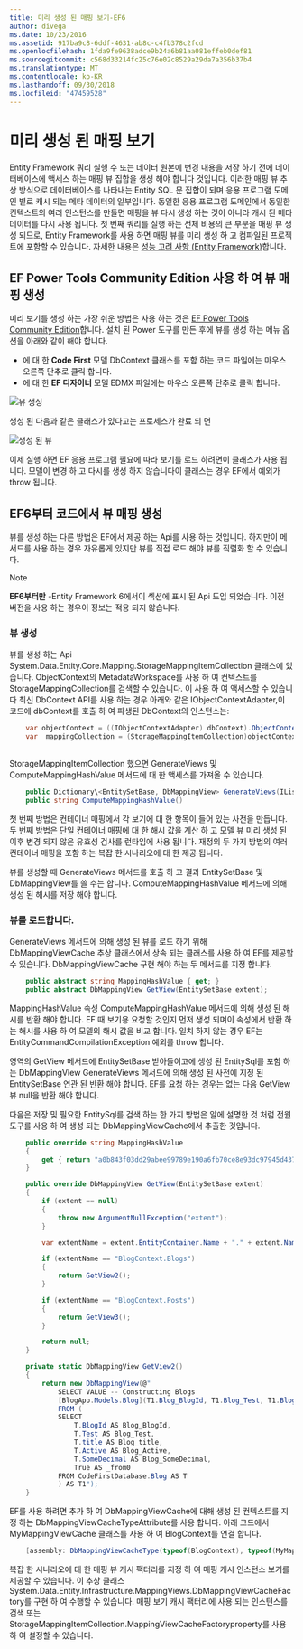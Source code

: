 ```yaml
---
title: 미리 생성 된 매핑 보기-EF6
author: divega
ms.date: 10/23/2016
ms.assetid: 917ba9c8-6ddf-4631-ab8c-c4fb378c2fcd
ms.openlocfilehash: 1fda9fe9638adce9b24a6b81aa081effeb0def81
ms.sourcegitcommit: c568d33214fc25c76e02c8529a29da7a356b37b4
ms.translationtype: MT
ms.contentlocale: ko-KR
ms.lasthandoff: 09/30/2018
ms.locfileid: "47459528"
---
```

# <a name="pre-generated-mapping-views"></a>미리 생성 된 매핑 보기
Entity Framework 쿼리 실행 수 또는 데이터 원본에 변경 내용을 저장 하기 전에 데이터베이스에 액세스 하는 매핑 뷰 집합을 생성 해야 합니다 것입니다. 이러한 매핑 뷰 추상 방식으로 데이터베이스를 나타내는 Entity SQL 문 집합이 되며 응용 프로그램 도메인 별로 캐시 되는 메타 데이터의 일부입니다. 동일한 응용 프로그램 도메인에서 동일한 컨텍스트의 여러 인스턴스를 만들면 매핑을 뷰 다시 생성 하는 것이 아니라 캐시 된 메타 데이터를 다시 사용 됩니다. 첫 번째 쿼리를 실행 하는 전체 비용의 큰 부분을 매핑 뷰 생성 되므로, Entity Framework를 사용 하면 매핑 뷰를 미리 생성 하 고 컴파일된 프로젝트에 포함할 수 있습니다. 자세한 내용은 [성능 고려 사항 (Entity Framework)](~/ef6/fundamentals/performance/perf-whitepaper.md)합니다.

## <a name="generating-mapping-views-with-the-ef-power-tools-community-edition"></a>EF Power Tools Community Edition 사용 하 여 뷰 매핑 생성

미리 보기를 생성 하는 가장 쉬운 방법은 사용 하는 것은 [EF Power Tools Community Edition](https://marketplace.visualstudio.com/items?itemName=ErikEJ.EntityFramework6PowerToolsCommunityEdition)합니다. 설치 된 Power 도구를 만든 후에 뷰를 생성 하는 메뉴 옵션을 아래와 같이 해야 합니다.

-   에 대 한 **Code First** 모델 DbContext 클래스를 포함 하는 코드 파일에는 마우스 오른쪽 단추로 클릭 합니다.
-   에 대 한 **EF 디자이너** 모델 EDMX 파일에는 마우스 오른쪽 단추로 클릭 합니다.

![뷰 생성](~/ef6/media/generateviews.png)

생성 된 다음과 같은 클래스가 있다고는 프로세스가 완료 되 면

![생성 된 뷰](~/ef6/media/generatedviews.png)

이제 실행 하면 EF 응용 프로그램 필요에 따라 보기를 로드 하려면이 클래스가 사용 됩니다. 모델이 변경 하 고 다시를 생성 하지 않습니다이 클래스는 경우 EF에서 예외가 throw 됩니다.

## <a name="generating-mapping-views-from-code---ef6-onwards"></a>EF6부터 코드에서 뷰 매핑 생성

뷰를 생성 하는 다른 방법은 EF에서 제공 하는 Api를 사용 하는 것입니다. 하지만이 메서드를 사용 하는 경우 자유롭게 있지만 뷰를 직접 로드 해야 뷰를 직렬화 할 수 있습니다.

> [!NOTE]
> **EF6부터만** -Entity Framework 6에서이 섹션에 표시 된 Api 도입 되었습니다. 이전 버전을 사용 하는 경우이 정보는 적용 되지 않습니다.

### <a name="generating-views"></a>뷰 생성

뷰를 생성 하는 Api System.Data.Entity.Core.Mapping.StorageMappingItemCollection 클래스에 있습니다. ObjectContext의 MetadataWorkspace를 사용 하 여 컨텍스트를 StorageMappingCollection를 검색할 수 있습니다. 이 사용 하 여 액세스할 수 있습니다 최신 DbContext API를 사용 하는 경우 아래와 같은 IObjectContextAdapter,이 코드에 dbContext를 호출 하 여 파생된 DbContext의 인스턴스는:

``` csharp
    var objectContext = ((IObjectContextAdapter) dbContext).ObjectContext;
    var  mappingCollection = (StorageMappingItemCollection)objectContext.MetadataWorkspace
                                                                        .GetItemCollection(DataSpace.CSSpace);
```

StorageMappingItemCollection 했으면 GenerateViews 및 ComputeMappingHashValue 메서드에 대 한 액세스를 가져올 수 있습니다.

``` csharp
    public Dictionary\<EntitySetBase, DbMappingView> GenerateViews(IList<EdmSchemaError> errors)
    public string ComputeMappingHashValue()
```

첫 번째 방법은 컨테이너 매핑에서 각 보기에 대 한 항목이 들어 있는 사전을 만듭니다. 두 번째 방법은 단일 컨테이너 매핑에 대 한 해시 값을 계산 하 고 모델 뷰 미리 생성 된 이후 변경 되지 않은 유효성 검사를 런타임에 사용 됩니다. 재정의 두 가지 방법의 여러 컨테이너 매핑을 포함 하는 복잡 한 시나리오에 대 한 제공 됩니다.

뷰를 생성할 때 GenerateViews 메서드를 호출 하 고 결과 EntitySetBase 및 DbMappingView를 쓸 수는 합니다. ComputeMappingHashValue 메서드에 의해 생성 된 해시를 저장 해야 합니다.

### <a name="loading-views"></a>뷰를 로드합니다.

GenerateViews 메서드에 의해 생성 된 뷰를 로드 하기 위해 DbMappingViewCache 추상 클래스에서 상속 되는 클래스를 사용 하 여 EF를 제공할 수 있습니다. DbMappingViewCache 구현 해야 하는 두 메서드를 지정 합니다.

``` csharp
    public abstract string MappingHashValue { get; }
    public abstract DbMappingView GetView(EntitySetBase extent);
```

MappingHashValue 속성 ComputeMappingHashValue 메서드에 의해 생성 된 해시를 반환 해야 합니다. EF 때 보기용 요청할 것인지 먼저 생성 되며이 속성에서 반환 하는 해시를 사용 하 여 모델의 해시 값을 비교 합니다. 일치 하지 않는 경우 EF는 EntityCommandCompilationException 예외를 throw 합니다.

영역의 GetView 메서드에 EntitySetBase 받아들이고에 생성 된 EntitySql를 포함 하는 DbMappingVIew GenerateViews 메서드에 의해 생성 된 사전에 지정 된 EntitySetBase 연관 된 반환 해야 합니다. EF를 요청 하는 경우는 없는 다음 GetView 뷰 null을 반환 해야 합니다.

다음은 저장 및 필요한 EntitySql를 검색 하는 한 가지 방법은 알에 설명한 것 처럼 전원 도구를 사용 하 여 생성 되는 DbMappingViewCache에서 추출한 것입니다.

``` csharp
    public override string MappingHashValue
    {
        get { return "a0b843f03dd29abee99789e190a6fb70ce8e93dc97945d437d9a58fb8e2afd2e"; }
    }

    public override DbMappingView GetView(EntitySetBase extent)
    {
        if (extent == null)
        {
            throw new ArgumentNullException("extent");
        }

        var extentName = extent.EntityContainer.Name + "." + extent.Name;

        if (extentName == "BlogContext.Blogs")
        {
            return GetView2();
        }

        if (extentName == "BlogContext.Posts")
        {
            return GetView3();
        }

        return null;
    }

    private static DbMappingView GetView2()
    {
        return new DbMappingView(@"
            SELECT VALUE -- Constructing Blogs
            [BlogApp.Models.Blog](T1.Blog_BlogId, T1.Blog_Test, T1.Blog_title, T1.Blog_Active, T1.Blog_SomeDecimal)
            FROM (
            SELECT
                T.BlogId AS Blog_BlogId,
                T.Test AS Blog_Test,
                T.title AS Blog_title,
                T.Active AS Blog_Active,
                T.SomeDecimal AS Blog_SomeDecimal,
                True AS _from0
            FROM CodeFirstDatabase.Blog AS T
            ) AS T1");
    }
```

EF를 사용 하려면 추가 하 여 DbMappingViewCache에 대해 생성 된 컨텍스트를 지정 하는 DbMappingViewCacheTypeAttribute를 사용 합니다. 아래 코드에서 MyMappingViewCache 클래스를 사용 하 여 BlogContext를 연결 합니다.

``` csharp
    [assembly: DbMappingViewCacheType(typeof(BlogContext), typeof(MyMappingViewCache))]
```

복잡 한 시나리오에 대 한 매핑 뷰 캐시 팩터리를 지정 하 여 매핑 캐시 인스턴스 보기를 제공할 수 있습니다. 이 추상 클래스 System.Data.Entity.Infrastructure.MappingViews.DbMappingViewCacheFactory를 구현 하 여 수행할 수 있습니다. 매핑 보기 캐시 팩터리에 사용 되는 인스턴스를 검색 또는 StorageMappingItemCollection.MappingViewCacheFactoryproperty를 사용 하 여 설정할 수 있습니다.

